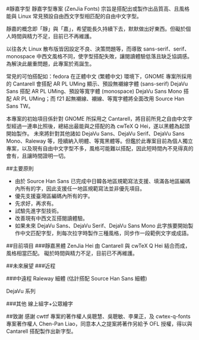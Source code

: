 #靜嘉字型
靜嘉字型專案 (ZenJia Fonts) 宗旨是搭配出或製作出品質高、且風格能與 Linux 常見預設自由西文字型相匹配的自由中文字型。

靜嘉的概念即「靜」與「嘉」，希望能長久持續下去，默默做出好東西。但礙於個人時間與精力不足，目前已不再維護。

以往各大 Linux 散布版皆因設定不良、決策問題等，而導致 sans-serif、serif、monospace 中西文風格不同，使字型搭配失敗，讓閱讀體驗低落且缺乏協調感。為解決此嚴重問題，此專案於焉誕生。

常見的可怕搭配如：fedora 在正體中文 (繁體中文) 環境下，GNOME 專案所採用的 Cantarell 會搭配 AR PL UMing 顯示、預設無襯線字體 (sans-serif) DejaVu Sans 搭配 AR PL UMing、預設等寬字體 (monospace) DejaVu Sans Mono 搭配 AR PL UMing；而 f21 起無襯線、襯線、等寬字體將全面改用 Source Han Sans TW。

本專案的初始項目係針對 GNOME 所採用之 Cantarell，將目前所見之自由中文字型經過一連串比照後，總結出最能與之搭配的為 cwTeX Q Hei，遂以黑體為起頭開始製作。
未來將針對其他諸如 DejaVu Sans、DejaVu Serif、DejaVu Sans Mono、Raleway 等，陸續納入明體、等寬黑體等。但鑑於此專案目前為個人獨立專案，以及現有自由中文字型不多，風格可能難以搭配，因此短時間內不見得真的會有，且讓時間證明一切。

##主要原則
* 由於 Source Han Sans 已完成中日韓各地區規範寫法支援、填滿各地區編碼內所有的字，因此支援任一地區規範寫法並非優先項目。
* 優先支援臺灣區編碼內所有的字。
* 先求好，再求有。
* 試驗先進字型技術。
* 改善現有中西文互搭閱讀體驗。
* 如果未來 DejaVu Sans、DejaVu Serif、DejaVu Sans Mono 此字族要開始製作中文匹配字型，則每次拉字時製作三種風格，同步作一段範例文字或成語。

##目前項目
###靜嘉黑體 ZenJia Hei
由 Cantarell 與 cwTeX Q Hei 結合而成，風格相當匹配。
礙於時間與精力不足，目前已不再維護。

##未來展望
###近程

###中遠程
Raleway 細體 (估計搭配 Source Han Sans 細體)

DejaVu 系列

###其他
線上組字+公眾繪字

##致謝
感謝 cwttf 專案的著作權人吳聰慧、吳聰敏、李果正，及 cwtex-q-fonts 專案著作權人 Chen-Pan Liao，同意本人之提案將著作另給予 OFL 授權，得以與 Cantarell 搭配製作出新字型。

